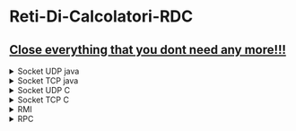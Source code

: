 # Reti-Di-Calcolatori-RDC
<ins>Close everything that you dont need any more!!!</ins>
---
<details>
<summary> Socket UDP java </summary>

## Socket UDP java  
### Client :
**Init**
```java
DatagramPacket dp = null;
DatagramSocket ds = null;
byte[] buf = new byte[256];
ds = new DatagramSocket();
ds.setSoTimeout(30000);
dp = new DatagramPacket(buf, buf.length, saddr, port);
```
**Create Data Transfer Stream**
```java
ByteArrayOutputStream bos = null;
DataOutputStream dos = null;
ByteArrayInputStream bis = null;
DataInputStream dis = null;
```
**To Server**
```java
bos = new ByteArrayOutputStream();
dos = new DataOutputStream(bos);
dos.writeUTF(request);
dp.setData(bos.toByteArray());
ds.send(dp);
```
**From Server**
```java
// clean buf
dp.setData(buf);
ds.receive(dp);
bis = new ByteArrayInputStream(dp.getData());
dis = new DataInputStream(bis);
response = dis.readUTF();
```
### Server :
**Init**
```java
DatagramSocket ds = null;
DatagramPacket dp = null;
ds = new DatagramSocket(port);
dp = new DatagramPacket(buf, buf.length);
```
**Create Data Transfer Stream**
```java
ByteArrayOutputStream bos = null;
DataOutputStream dos = null;
ByteArrayInputStream bis = null;
DataInputStream dis = null;
```
**From Client**
```java
bis = new ByteArrayInputStream(dp.getData());
dis = new DataInputStream(bis);
request = dis.readUTF();
```
**To Client**
```java
bos = new ByteArrayOutputStream();
dos = new DataOutputStream(bos);
dos.writeUTF(respose);
dp.setData(bos.toByteArray());
ds.send(dp);
```
</details>

<details>
<summary> Socket TCP java </summary>

## Socket TCP java
### Client :
**Init**
```java
Socket socket = null;
socket = new Socket(addr, port);
socket.setSoTimeout(20000);
```
**Get sock streams**
```java
DataInputStream insock = null;
DataOutputStream outsock = null;
insock = new DataInputStream(socket.getInputStream());
outsock = new DataOutputStream(socket.getOutputStream());
```
**To Server**
```java
outsock.writeUTF(filename);
My.transferFileBinary(infile, outsock);
```
**From Server**
```java
outcome = insock.readUTF();
```
### Server :
</details>


<details>
<summary> Socket UDP C </summary>

## Socket UDP C
### Client :
### Server :
</details>

<details>
<summary> Socket TCP C </summary>

## Socket TCP C
### Client :
### Server :
</details>

<details>
<summary> RMI </summary>

## RMI
</details>
<details>
<summary> RPC </summary>

## RPC
</details>

